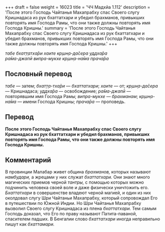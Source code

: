+++
draft = false
weight = 16023
title = 'ЧЧ Мадхйа 1.112'
description = 'После этого Господь Чайтанья Махапрабху спас Своего слугу Кришнадаса из рук бхаттатхари и убедил брахманов, привыкших повторять имя Господа Рамы, что они также должны повторять имя Господа Кришны.'
summary = 'После этого Господь Чайтанья Махапрабху спас Своего слугу Кришнадаса из рук бхаттатхари и убедил брахманов, привыкших повторять имя Господа Рамы, что они также должны повторять имя Господа Кришны.'
+++

_табе бхат̣т̣атха̄ри хаите кр̣шн̣а-да̄сера уддха̄ра  
ра̄ма-джапӣ випра-мукхе кр̣шн̣а-на̄ма прача̄ра_

## Пословный перевод

_табе_ — затем; _бхат̣т̣а_\-_тха̄ри_ — _бхаттатхари_; _хаите_ — от; _кр̣шн̣а_\-_да̄сера_ — Кришнадаса; _уддха̄ра_ — освобождение; _ра̄ма_\-_джапӣ_ — повторявшим имя Господа Рамы; _випра_\-_мукхе_ — _брахманам_; _кр̣шн̣а_\-_на̄ма_ — имени Господа Кришны; _прача̄ра_ — проповедь.

## Перевод

**После этого Господь Чайтанья Махапрабху спас Своего слугу Кришнадаса из рук бхаттатхари и убедил брахманов, привыкших повторять имя Господа Рамы, что они также должны повторять имя Господа Кришны.**

## Комментарий

В провинции Малабар живет община _брахманов,_ которых называют _намбудари,_ а жрецами у них служат _бхаттатхари._ Они знают много магических приемов черной _тантры,_ с помощью которых можно подчинить человека своей воле и даже физически уничтожить его. _Бхаттатхари_ в совершенстве владеют черной магией, и один из них околдовал слугу Шри Чайтаньи Махапрабху, который сопровождал Его в путешествии по Южной Индии. Но Шри Чайтанья Махапрабху вызволил Своего слугу Кришнадаса из плена _бхаттатхари._ Тем самым Господь доказал, что Его по праву называют Патита-паваной, спасителем падших. В Бенгалии слово _бхаттатхари_ иногда неправильно пишут как _бхаттамари._
